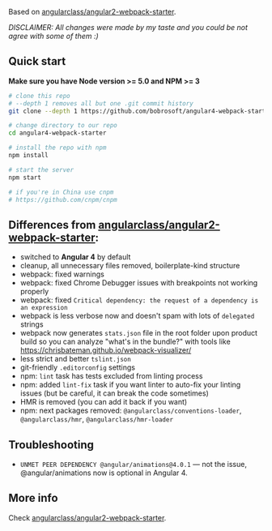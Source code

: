 Based on [angularclass/angular2-webpack-starter](https://github.com/angularclass/angular2-webpack-starter).

*DISCLAIMER: All changes were made by my taste and you could be not agree with some of them :)*

## Quick start
**Make sure you have Node version >= 5.0 and NPM >= 3**

```bash
# clone this repo
# --depth 1 removes all but one .git commit history
git clone --depth 1 https://github.com/bobrosoft/angular4-webpack-starter.git

# change directory to our repo
cd angular4-webpack-starter

# install the repo with npm
npm install

# start the server
npm start

# if you're in China use cnpm
# https://github.com/cnpm/cnpm
```

## Differences from [angularclass/angular2-webpack-starter](https://github.com/angularclass/angular2-webpack-starter):
 - switched to **Angular 4** by default
 - cleanup, all unnecessary files removed, boilerplate-kind structure
 - webpack: fixed warnings
 - webpack: fixed Chrome Debugger issues with breakpoints not working properly
 - webpack: fixed `Critical dependency: the request of a dependency is an expression`
 - webpack is less verbose now and doesn't spam with lots of `delegated` strings
 - webpack now generates `stats.json` file in the root folder upon product build so you can analyze "what's in the bundle?" with tools like https://chrisbateman.github.io/webpack-visualizer/
 - less strict and better `tslint.json`
 - git-friendly `.editorconfig` settings
 - npm: `lint` task has tests excluded from linting process
 - npm: added `lint-fix` task if you want linter to auto-fix your linting issues (but be careful, it can break the code sometimes)
 - HMR is removed (you can add it back if you want)
 - npm: next packages removed: `@angularclass/conventions-loader`, `@angularclass/hmr`, `@angularclass/hmr-loader`

## Troubleshooting
 - `UNMET PEER DEPENDENCY @angular/animations@4.0.1` — not the issue, @angular/animations now is optional in Angular 4.

## More info
Check [angularclass/angular2-webpack-starter](https://github.com/angularclass/angular2-webpack-starter).